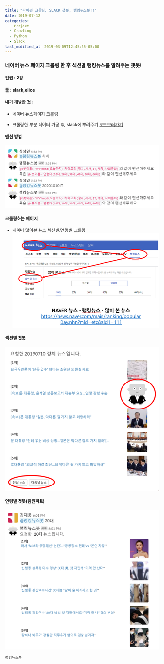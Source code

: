 ```yaml
---
title: "파이썬 크롤링, SLACK 챗봇, 랭킹뉴스봇!!"
date: 2019-07-12
categories:
  - Project
  - Crawling
  - Python
  - Slack
last_modified_at: 2019-03-09T12:45:25-05:00
---
```



### 네이버 뉴스 페이지 크롤링 한 후 섹션별 랭킹뉴스를 알려주는 챗봇!


#### 인원 : 2명
#### 툴 : slack,elice
#### 내가 개발한 것 :
+ 네이버 뉴스페이지 크롤링
* 크롤링한 부분 데이터 가공 후, slack에 뿌려주기
[코드보러가기](https://github.com/kimjw9302/RankingnewsChatbot)
 
####   멘션 방법
![챗봇이미지](/images/chat_img1.PNG)
#### 크롤링하는 페이지
+ 네이버 많이본 뉴스 섹션별/연령별 크롤링
![네이버페이지](/images/chat_img2.PNG)
#### 섹션별 챗봇
![섹션별](/images/chat_img3.PNG)
#### 연령별 챗봇(팀원파트)
![섹션별](/images/chat_img4.PNG)
```bash
랭킹뉴스봇
```
